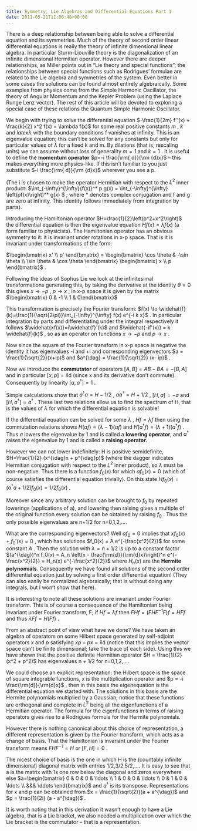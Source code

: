```yaml
---
title: Symmetry, Lie Algebras and Differential Equations Part 1
date: 2011-05-21T11:06:48+00:00
...
```



There is a deep relationship between being able to solve a differential equation and its symmetries. Much of the theory of second order linear differential equations is really the theory of infinite dimensional linear algebra. In particular Sturm-Liouville theory is the diagonalization of an infinite dimensional Hermitian operator. However there are deeper relationships, as Miller points out in “Lie theory and special functions”; the relationships between special functions such as Rodrigues’ formulae are related to the Lie algebra and symmetries of the system. Even better in some cases the solutions can be found almost entirely algebraically. Some examples from physics come from the Simple Harmonic Oscillator, the theory of Angular Momentum and the Kepler Problem (using the Laplace Runge Lenz vector). The rest of this article will be devoted to exploring a special case of these relations the Quantum Simple Harmonic Oscillator.


<!--more-->


We begin with trying to solve the differential equation  $-\frac{1}{2m} f''(x) + \frac{k}{2} x^2 f(x) = \lambda f(x)$  for some real positive constants  $m$ ,  $k$  and $latex\lambda$ with the boundary conditions f vanishes at infinity. This is an eigenvalue equation; this can’t be solved for any constants but only for particular values of  $\lambda$  for a fixed k and m. By dilations (that is, rescaling units) we can assume without loss of generality  $m=1$  and  $k=1$ . It is useful to define the **momentum operator**  $p=-i \frac{\rm{ d}}{\rm {d}x}$  – this makes everything more physics-like. If this isn’t familiar to you just substitute  $-i \frac{\rm{ d}}{\rm {d}x}$  wherever you see a p.


(The i is chosen to make the operator Hermitian with respect to the  $L^2$  inner product:  $\int_{-\infty}^{\infty}{f(x)}^* p g(x) = \int_{-\infty}^{\infty} \left(pf(x)\right)^* g(x) $ ; where * denotes complex conjugation and f and g are zero at infinity. This identity follows immediately from integration by parts).


Introducing the Hamiltonian operator  $H=\frac{1}{2}\left(p^2+x^2\right)$  the differential equation is then the eigenvalue equation  $H f(x) = \lambda f(x)$  (a form familiar to physicists). The Hamiltonian operator has an obvious symmetry to it: it is invariant under rotations in x-p space. That is it is invariant under transformations of the form:


 $\begin{bmatrix} x' \\ p' \end{bmatrix} = \begin{bmatrix} \cos \theta & -\sin \theta \\ \sin \theta & \cos \theta \end{bmatrix} \begin{bmatrix} x \\ p \end{bmatrix}$ .


Following the ideas of Sophus Lie we look at the infinitesimal transformations generating this, by taking the derivative at the identity  $\theta=0$  this gives  $x \to -p$ ,  $p \to x$ ; in x-p space it is given by the matrix  $\begin{bmatrix} 0 & -1 \\ 1 & 0\end{bmatrix}$ 


This transformation is precisely the Fourier transform:  $f(x) \to \widehat{f}(k)=\frac{1}{\sqrt{2\pi}}\int_{-\infty}^{\infty} f(x) e^{-i k x}$ . In particular integration by parts and differentiating under the integral respectively it follows  $\widehat{xf(x)}=i\widehat{f}'(k)$  and  $\widehat{-if'(x)} = k \widehat{f}(k)$ , so as an operator on functions  $x \to -p$  and  $p \to x$ .


Now since the square of the Fourier transform in x-p space is negative the identity it has eigenvalues -i and +i and corresponding eigenvectors  $a = \frac{1}{\sqrt{2}}(x+ip)$  and  $a^{\dag} = \frac{1}{\sqrt{2}} (x- ip)$ .


Now we introduce the **commutator** of operators  $[A,B]=AB-BA=-[B,A]$  and in particular  $[x,p]=i \mbox{Id}$  (since x and its derivative don’t commute). Consequently by linearity  $[a,a^{\dag}]=1$ .


Simple calculations show that  $a^{\dag}a = H -1/2$ ,  $a a^{\dag} = H + 1/2$ ,  $[H,a]=-a$  and  $[H,a^{\dag}]=a^{\dag}$ . These last two relations allow us to find the spectrum of H, that is the values of  $\lambda$  for which the differential equation is solvable!


If the differential equation can be solved for some  $\lambda$ ,  $H f = \lambda f$  then using the commutation relations shows  $H(a f) = (\lambda-1) (af)$  and  $H(a^{\dag}f) = (\lambda +1) (a^{\dag}f)$ . Thus  $a$  lowers the eigenvalue by 1 and is called a **lowering operator**, and  $a^{\dag}$  raises the eigenvalue by 1 and is called a **raising operator.**


However we can not lower indefinitely: H is positive semidefinite,  $H=\frac{1}{2} (x^{\dag}x + p^{\dag}p)$  (where the dagger indicates Hermitian conjugation with respect to the  $L^2$  inner product), so $\lambda$ must be non-negative. Thus there is a function  $f_0(x)$  for which  $a f_0(x) = 0$  (which of course satisfies the differential equation trivially). On this state  $H f_0(x) = (a^{\dag} a + 1/2) f_0(x) = 1/2 f_0(x)$ .


Moreover since any arbitrary solution can be brought to  $f_0$  by repeated lowerings (applications of a), and lowering then raising gives a multiple of the original function every solution can be obtained by raising  $f_0$ . Thus the only possible eigenvalues are n+1/2 for n=0,1,2,….


What are the corresponding eigenvectors? Well  $a f_0 = 0$  implies that  $x f_0(x) + f_0'(x) =0$ , which has solutions  $f_0(x) = A e^{-\frac{x^2}{2}}$  for some constant  $A$ . Then the solution with  $\lambda = n + 1/2$  is up to a constant factor  $(a^{\dag})^n f_0(x) = A_n \left(x - \frac{\rm{d}}{\rm{d}x}\right)^n e^{-\frac{x^2}{2}} = H_n(x) e^{-\frac{x^2}{2}}$  where  $H_n(x)$  are the **Hermite polynomials**. Consequently we have found all solutions of the second order differential equation just by solving a first order differential equation! (They can also easily be normalized algebraically; that is without doing any integrals, but I won’t show that here).


It is interesting to note all these solutions are invariant under Fourier transform. This is of course a consequence of the Hamiltonian being invariant under Fourier transform, F; if  $Hf = \lambda f$  then  $F H f = (FHF^{-1}F)f = HFf$  and thus  $\lambda F f = H (Ff)$ .


From an abstract point of view what have we done? We have taken an algebra of operators on some Hilbert space generated by self-adjoint operators  $x$  and  $p$  satisfying  $xp-px=i \text{id}$  (notice that this implies the vector space can’t be finite dimensional; take the trace of each side). Using this we have shown that the positive definite Hermitian operator  $H = \frac{1}{2} (x^2 + p^2)$  has eigenvalues n + 1/2 for n=0,1,2,….


We could choose an explicit representation: the Hilbert space is the space of square integrable functions, x is the multiplication operator and  $p = -i \frac{\rm{d}}{\rm{d}x}$ , then in this basis the eigenequation is the differential equation we started with. The solutions in this basis are the Hermite polynomials multiplied by a Gaussian; notice that these functions are orthogonal and complete in  $L^2$  being all the eigenfunctions of a Hermitian operator. The formula for the eigenfunctions in terms of raising operators gives rise to a Rodrigues formula for the Hermite polynomials.


However there is nothing canonical about this choice of representation, a different representation is given by the Fourier transform, which acts as a change of basis. That the Hamiltonian is invariant under the Fourier transform means  $FHF^{-1}=H$  or  $[F,H]=0$ .


The nicest choice of basis is the one in which H is the (countably infinite dimensional) diagonal matrix with entries 1/2,3/2,5/2,…. It is easy to see that a is the matrix with 1s one row below the diagonal and zeros everywhere else  $a=\begin{bmatrix} 0 & 0 & 0 & \ldots \\ 1 & 0 & 0 & \ldots \\ 0 & 1 & 0 & \ldots \\ &&& \ddots \end{bmatrix}$  and  $a^{\dag}$  is its transpose. Representations for x and p can be obtained from  $x = \frac{1}{\sqrt{2}}(a + a^{\dag})$  and  $p = \frac{1}{2i} (a - a^{\dag})$ .


It is worth noting that in this derivation it wasn’t enough to have a Lie algebra, that is a Lie bracket, we also needed a multiplication over which the Lie bracket is the commutator – that is a representation.




 